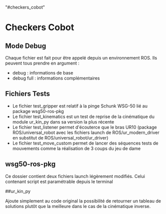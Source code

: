"#checkers_cobot" 

# Checkers Cobot
## Mode Debug
Chaque fichier est fait pour être appelé depuis un environnement ROS. Ils peuvent tous prendre en argument :

- debug : informations de base
- debug full : informations complémentaires
## Fichiers Tests
- Le fichier test_gripper est relatif à la pinge Schunk WSG-50 lié au package wsg50-ros-pkg
- Le fichier test_kinematics est un test de reprise de la cinématique du module ur_kin_py dans sa version la plus récente
- Le fichier test_listener permet d'écouterce que le bras UR10 (package ROS/universal_robot avec les fichiers launch de ROS/ur_modern_driver en substitut de ROS/universal_robot/ur_driver)
- Le fichier test_move_custom permet de lancer des séquences tests de mouvements comme la réalisation de 3 coups du jeu de dame

## wsg50-ros-pkg

Ce  dossier contient deux fichiers launch légèrement modifiés. Celui contenant script est paramétrable depuis le terminal

##ur_kin_py

Ajoute simplement au code original la possibilité de retourner un tableau de solutions plutôt que la meilleure dans le cas de la cinématique inverse.
